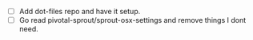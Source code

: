 - [ ] Add dot-files repo and have it setup.
- [ ] Go read pivotal-sprout/sprout-osx-settings and remove things I dont need.

